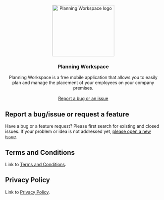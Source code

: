 <p align="center">
    <img src="https://lh3.googleusercontent.com/Y00c4nIkMOGOZVFwFgMrRbi7J4HP23SnlGiZY0s1PPi76GTJeqsrClyZgNAootLywwI=s180" alt="Planning Workspace logo" width="200" height="165">
  </a>
</p>

<h3 align="center">Planning Workspace</h3>

<p align="center">
  Planning Workspace is a free mobile application that allows you to easily plan and manage the placement of your employees on your company premises.
  <br>
  <br>
  <a href="https://github.com/legrandced/Support/issues/new">Report a bug or an issue</a>
</p>


## Report a bug/issue or request a feature

Have a bug or a feature request? Please first search for existing and closed issues. If your problem or idea is not addressed yet, [please open a new issue](https://github.com/legrandced/Support/issues/new).


## Terms and Conditions

Link to [Terms and Conditions](https://github.com/legrandced/Support/blob/master/Terms%20and%20Conditions.pdf).


## Privacy Policy

Link to [Privacy Policy](https://github.com/legrandced/Support/blob/master/Privacy%20Policy.pdf).
